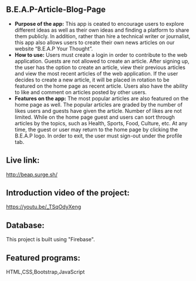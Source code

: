 ## B.E.A.P-Article-Blog-Page
* **Purpose of the app:** 
   This app is ceated to encourage users to explore different ideas as well as their own ideas and finding a platform to 
   share them publicly. In addition, rather than hire a technical writer or journalist, this app also allows users to create 
   their own news articles on our website “B.E.A.P Your Thought”. 
* **How to use:**
   Users must create a login in order to contribute to the web application. Guests are not allowed to create an article. 
   After signing up, the user has the option to create an article, view their previous articles and view the most recent 
   articles of the web application. If the user decides to create a new article, it will be placed in rotation to be featured
   on the home page as recent article. Users also have the ability to like and comment on articles posted by other users.
* **Features on the app:**
    The most popular articles are also featured on the home page as well. The popular articles are graded by the number 
    of likes users and guests have given the article. Number of likes are not limited. While on the home page guest and 
    users can sort through articles by the topics, such as Health, Sports, Food, Culture, etc. At any time, the guest or user 
    may return to the home page by clicking the B.E.A.P logo. In order to exit, the user must sign-out under the profile tab. 
   
## Live link: 
http://beap.surge.sh/

## Introduction video of the project: 
https://youtu.be/_TSqOdyXeng

## Database: 
This project is built using "Firebase".

## Featured programs: 
HTML,CSS,Bootstrap,JavaScript

